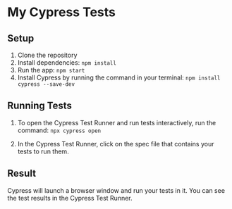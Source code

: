 
# My Cypress Tests

## Setup

1. Clone the repository
2. Install dependencies: `npm install`
3. Run the app: `npm start`
4. Install Cypress by running the  command in your terminal: `npm install cypress --save-dev`

## Running Tests

1. To open the Cypress Test Runner and run tests interactively, run the command: `npx cypress open`

2. In the Cypress Test Runner, click on the spec file that contains your tests to run them.

## Result 

Cypress will launch a browser window and run your tests in it. You can see the test results in the Cypress Test Runner.



